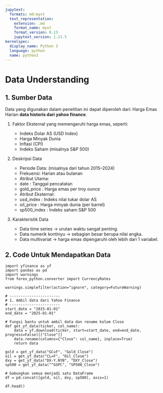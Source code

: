 ```yaml
---
jupytext:
  formats: md:myst
  text_representation:
    extension: .md
    format_name: myst
    format_version: 0.13
    jupytext_version: 1.11.5
kernelspec:
  display_name: Python 3
  language: python
  name: python3
---
```


# Data Understanding

## 1. Sumber Data

Data yang digunakan dalam penelitian ini dapat diperoleh dari:
Harga Emas Harian **data historis dari yahoo finance**.

1. Faktor Eksternal yang memengaruhi harga emas, seperti:
    - Indeks Dolar AS (USD Index)
    - Harga Minyak Dunia
    - Inflasi (CPI)
    - Indeks Saham (misalnya S&P 500)

2. Deskripsi Data
    - Periode Data: (misalnya dari tahun 2015–2024)
    - Frekuensi: Harian atau bulanan
    - Atribut Utama:
    - date : Tanggal pencatatan
    - gold_price : Harga emas per troy ounce
    - Atribut Eksternal:
    - usd_index : Indeks nilai tukar dolar AS
    - oil_price : Harga minyak dunia (per barrel)
    - sp500_index : Indeks saham S&P 500

3. Karakteristik Data
    - Data time series → urutan waktu sangat penting.
    - Data numerik kontinyu → sebagian besar berupa nilai angka.
    - Data multivariat → harga emas dipengaruhi oleh lebih dari 1 variabel.

## 2. Code Untuk Mendapatkan Data

```{code-cell}
import yfinance as yf
import pandas as pd
import warnings
from forex_python.converter import CurrencyRates

warnings.simplefilter(action="ignore", category=FutureWarning)

# -----------------------
# 1. Ambil data dari Yahoo Finance
# -----------------------
start_date = "2015-01-01"
end_date = "2025-01-01"

# Fungsi bantu untuk ambil data dan rename kolom Close
def get_yf_data(ticker, col_name):
    data = yf.download(ticker, start=start_date, end=end_date, progress=False)[["Close"]]
    data.rename(columns={"Close": col_name}, inplace=True)
    return data

gold = get_yf_data("GC=F", "Gold_Close")
oil = get_yf_data("CL=F", "Oil_Close")
dxy = get_yf_data("DX-Y.NYB", "DXY_Close")
sp500 = get_yf_data("^GSPC", "SP500_Close")

# Gabungkan semua menjadi satu DataFrame
df = pd.concat([gold, oil, dxy, sp500], axis=1)

df.head()
```